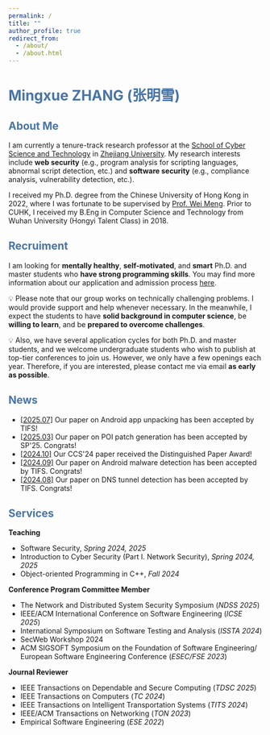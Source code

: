 ```yaml
---
permalink: /
title: ""
author_profile: true
redirect_from: 
  - /about/
  - /about.html
---
```

# <font color="#4974a5">Mingxue ZHANG (张明雪)</font>

## <font color="#4974a5">About Me</font>

I am currently a tenure-track research professor at the [School of Cyber Science and Technology](https://icsr.zju.edu.cn) in [Zhejiang University](https://www.zju.edu.cn). My research interests include **web security** (e.g., program analysis for scripting languages, abnormal script detection, etc.) and **software security** (e.g., compliance analysis, vulnerability detection, etc.). 

I received my Ph.D. degree from the Chinese University of Hong Kong in 2022, where I was fortunate to be supervised by [Prof. Wei Meng](https://www.cse.cuhk.edu.hk/~wei). Prior to CUHK, I received my B.Eng in Computer Science and Technology from Wuhan University (Hongyi Talent Class) in 2018.

## <font color="#4974a5">Recruiment</font>

I am looking for **mentally healthy**, **self-motivated**, and **smart** Ph.D. and master students who **have strong programming skills**. You may find more information about our application and admission process [here](https://mp.weixin.qq.com/s/iijmFFZaEUYQKaRiIMTrKw).  

💡 Please note that our group works on technically challenging problems. I would provide support and help whenever necessary. In the meanwhile, I expect the students to have **solid background in computer science**, be **willing to learn**, and be **prepared to overcome challenges**. 

💡 Also, we have several application cycles for both Ph.D. and master students, and we welcome undergraduate students who wish to publish at top-tier conferences to join us. However, we only have a few openings each year. Therefore, if you are interested, please contact me via email **as early as possible**.

## <font color="#4974a5">News</font>

- <ins>[2025.07]</ins> Our paper on Android app unpacking has been accepted by TIFS!
- <ins>[2025.03]</ins> Our paper on POI patch generation has been accepted by SP'25. Congrats!
- <ins>[2024.10]</ins> Our CCS'24 paper received the Distinguished Paper Award!
- <ins>[2024.09]</ins> Our paper on Android malware detection has been accepted by TIFS. Congrats!
- <ins>[2024.08]</ins> Our paper on DNS tunnel detection has been accepted by TIFS. Congrats!

## <font color="#4974a5">Services</font>

**Teaching**
- Software Security, _Spring 2024, 2025_
- Introduction to Cyber Security (Part I. Network Security), _Spring 2024, 2025_
- Object-oriented Programming in C++, _Fall 2024_

**Conference Program Committee Member**
- The Network and Distributed System Security Symposium (_NDSS 2025_)
- IEEE/ACM International Conference on Software Engineering (_ICSE 2025_)
- International Symposium on Software Testing and Analysis (_ISSTA 2024_)
- SecWeb Workshop 2024
- ACM SIGSOFT Symposium on the Foundation of Software Engineering/ European Software Engineering Conference (_ESEC/FSE 2023_)

**Journal Reviewer**
- IEEE Transactions on Dependable and Secure Computing (_TDSC 2025_)
- IEEE Transactions on Computers (_TC 2024_)
- IEEE Transactions on Intelligent Transportation Systems (_TITS 2024_)
- IEEE/ACM Transactions on Networking (_TON 2023_)
- Empirical Software Engineering (_ESE 2022_)
